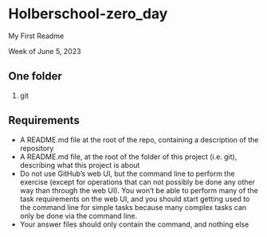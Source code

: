 <h1>Holberschool-zero_day</h1>
<p>My First Readme</p>
<p>Week of June 5, 2023</p>
<h2>One folder</h2>
<ol>
  <li>git</li>
</ol>
<h2>Requirements</h2>
<ul>
<li>A README.md file at the root of the repo, containing a description of the repository</li>
<li>A README.md file, at the root of the folder of this project (i.e. git), describing what this project is about</li>
<li>Do not use GitHub’s web UI, but the command line to perform the exercise (except for operations that can not possibly be done any other way than through the web UI). You won’t be able to perform many of the task requirements on the web UI, and you should start getting used to the command line for simple tasks because many complex tasks can only be done via the command line.</li>
<li>Your answer files should only contain the command, and nothing else</li>
</ul>
